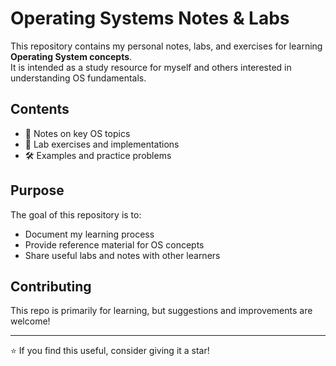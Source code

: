 # Operating Systems Notes & Labs

This repository contains my personal notes, labs, and exercises for learning **Operating System concepts**.  
It is intended as a study resource for myself and others interested in understanding OS fundamentals.

## Contents
- 📘 Notes on key OS topics  
- 🧪 Lab exercises and implementations  
- 🛠️ Examples and practice problems  

## Purpose
The goal of this repository is to:
- Document my learning process  
- Provide reference material for OS concepts  
- Share useful labs and notes with other learners  

## Contributing
This repo is primarily for learning, but suggestions and improvements are welcome!  

---

⭐ If you find this useful, consider giving it a star!
